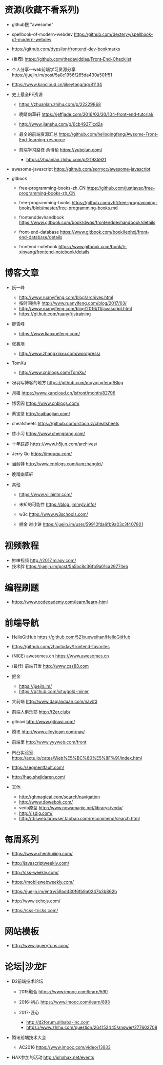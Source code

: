 # 资源(收藏不看系列)

- github搜 "awesome"
- spellbook-of-modern-webdev <https://github.com/dexteryy/spellbook-of-modern-webdev>
- <https://github.com/dypsilon/frontend-dev-bookmarks>
- (推荐) <https://github.com/thedaviddias/Front-End-Checklist>
- 个人分享--web前端学习资源分享 <https://juejin.im/post/5a0c1956f265da430a501f51>
- <https://www.kancloud.cn/jikeytang/qq/81134>
- 史上最全FE资源

  - <https://zhuanlan.zhihu.com/p/22229868>
  - 晚晴幽草轩 <https://jeffjade.com/2016/03/30/104-front-end-tutorial/>
  - <http://www.jianshu.com/p/6cb49271cd2a>
  - 最全的前端资源汇总 <https://github.com/helloqingfeng/Awsome-Front-End-learning-resource>
  - 前端学习路径 余博伦 <https://yubolun.com/>

    - <https://zhuanlan.zhihu.com/p/21935921>

- awesome-javascript <https://github.com/sorrycc/awesome-javascript>

- gitbook

  - free-programming-books-zh_CN <https://github.com/justjavac/free-programming-books-zh_CN>
  - free-programming-books <https://github.com/vhf/free-programming-books/blob/master/free-programming-books.md>

  - frontenddevhandbook <https://www.gitbook.com/book/dwqs/frontenddevhandbook/details>

  - front-end-database <https://www.gitbook.com/book/leohxj/front-end-database/details>

  - frontend-notebook <https://www.gitbook.com/book/li-xinyang/frontend-notebook/details>

# 博客文章

- 阮一峰

  - <http://www.ruanyifeng.com/blog/archives.html>
  - 按时间排序 <http://www.ruanyifeng.com/blog/2017/03/>
  - <http://www.ruanyifeng.com/blog/2016/11/javascript.html>
  - <https://github.com/ruanyf/jstraining>

- 廖雪峰

  - <https://www.liaoxuefeng.com/>

- 张鑫旭

  - <http://www.zhangxinxu.com/wordpress/>

- TomXu

  - <http://www.cnblogs.com/TomXu/>

- 冴羽写博客的地方 <https://github.com/mqyqingfeng/Blog>

- 月报 <https://www.kancloud.cn/jsfront/month/82796>

- 博客园 <https://www.cnblogs.com/>

- 蔡宝坚 <http://caibaojian.com/>

- cheatsheets <https://github.com/rstacruz/cheatsheets>

- 练小习 https://www.chengrang.com/

- 十年踪迹 <https://www.h5jun.com/archives/>

- Jerry Qu <https://imququ.com/>

- 当耐特 <http://www.cnblogs.com/iamzhanglei/>

- 晚晴幽草轩

- 其他

  - <https://www.villainhr.com/>

  - 未知的可能性 <https://blog.jimmylv.info/>

  - w3c <https://www.w3schools.com/>

  - 掘金 赵小饼 <https://juejin.im/user/59910fda6fb9a03c3f407801>

# 视频教程

- 妙味视频 <http://2017.miaov.com/>
- 技术胖 <https://juejin.im/post/5a5bc8c36fb9a01ca26774eb>

# 编程刷题

- <https://www.codecademy.com/learn/learn-html>

# 前端导航

- HelloGitHub <https://github.com/521xueweihan/HelloGitHub>
- <https://github.com/zhaotoday/frontend-favorites>
- (NICE) awesomes.cn <https://www.awesomes.cn>
- (最佳) 前端开发 <http://www.css88.com>

- 掘金

  - <https://juejin.im/>
  - <https://github.com/xitu/gold-miner>

- 大前端 <http://www.daqianduan.com/nav#3>

- 前端人俱乐部 <http://f2er.club/>

- gitnavi <http://www.gitnavi.com/>

- 腾讯 <http://www.alloyteam.com/nav/>

- 前端里 <http://www.yyyweb.com/front>

- 凹凸实验室 <https://aotu.io/cates/Web%E5%BC%80%E5%8F%91/index.html>

- <https://segmentfault.com/>

- <http://hao.shejidaren.com/>

- 其他

  - <http://ghmagical.com/search/navigation>
  - <http://www.dowebok.com/>
  - veda原型 <http://www.nowamagic.net/librarys/veda/>
  - <http://jsdig.com/>
  - <http://tbsweb.browser.taobao.com/recommend/search.html>

# 每周系列

- <https://www.chenhuijing.com/>
- <http://javascriptweekly.com/>
- <http://css-weekly.com/>
- <https://mobilewebweekly.com/>
- <https://juejin.im/entry/59ad430f6fb9a0247b3b862b>

- <http://www.echojs.com/>

- <https://css-tricks.com/>

# 网站模板

- <http://www.jqueryfuns.com/>



# 论坛|沙龙F

- D2前端技术论坛

  - 2015融合 <https://www.imooc.com/learn/590>
  - 2016-初心 <https://www.imooc.com/learn/893>
  - 2017-匠心

    - <http://d2forum.alibaba-inc.com>
    - <https://www.zhihu.com/question/264152445/answer/277602708>

- 腾讯前端技术大会

  - AC2016 <https://www.imooc.com/video/13633>

- HAX参加的活动 http://johnhax.net/events